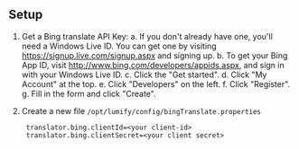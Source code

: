 
Setup
-----

1. Get a Bing translate API Key:
  a. If you don't already have one, you'll need a Windows Live ID. You can get one by visiting https://signup.live.com/signup.aspx and signing up.
  b. To get your Bing App ID, visit http://www.bing.com/developers/appids.aspx, and sign in with your Windows Live ID.
  c. Click the "Get started".
  d. Click "My Account" at the top.
  e. Click "Developers" on the left.
  f. Click "Register".
  g. Fill in the form and click "Create".
2. Create a new file `/opt/lumify/config/bingTranslate.properties`

        translator.bing.clientId=<your client-id>
        translator.bing.clientSecret=<your client secret>
